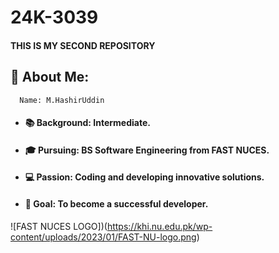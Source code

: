 # 24K-3039
#### THIS IS MY SECOND REPOSITORY


## 👋 About Me:
      Name: M.HashirUddin    
+ #### 📚 Background: Intermediate.     
+ #### 🎓 Pursuing: BS Software Engineering from FAST NUCES.
+ #### 💻 Passion: Coding and developing innovative solutions.
+ #### 🚀 Goal: To become a successful developer.

![FAST NUCES LOGO])(https://khi.nu.edu.pk/wp-content/uploads/2023/01/FAST-NU-logo.png)
